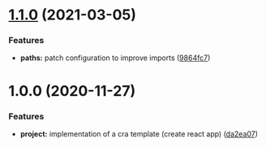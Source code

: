 # [1.1.0](https://github.com/lucas-eduardo/cra-template-pandora/compare/v1.0.0...v1.1.0) (2021-03-05)


### Features

* **paths:** patch configuration to improve imports ([9864fc7](https://github.com/lucas-eduardo/cra-template-pandora/commit/9864fc7624722df3e75b8c536c7f5824e66e38cc))

# 1.0.0 (2020-11-27)


### Features

* **project:** implementation of a cra template (create react app) ([da2ea07](https://github.com/lucas-eduardo/cra-template-pandora/commit/da2ea07cfa5dc75b38aeee3a49058d519d3fd093))
